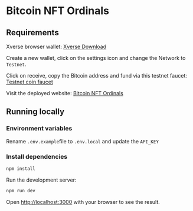 # Bitcoin NFT Ordinals

## Requirements

Xverse browser wallet:
<a href="https://chromewebstore.google.com/detail/xverse-wallet/idnnbdplmphpflfnlkomgpfbpcgelopg" target="_blank">Xverse Download</a>

Create a new wallet, click on the settings icon and change the Network to `Testnet`.

Click on receive, copy the Bitcoin address and fund via this testnet faucet: <a href="https://coinfaucet.eu/en/btc-testnet" target="_blank">Testnet coin faucet</a>

Visit the deployed website: <a href="https://bitcoin-nft-ordinals.vercel.app" target="_blank">Bitcoin NFT Ordinals</a>


## Running locally

### Environment variables
Rename `.env.example`file to `.env.local` and update the `API_KEY`

### Install dependencies
```bash
npm install
```

Run the development server:

```bash
npm run dev
```

Open [http://localhost:3000](http://localhost:3000) with your browser to see the result.

